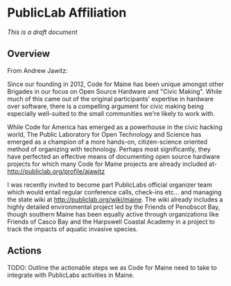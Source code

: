 PublicLab Affiliation
======================

*This is a draft document*

Overview
--------

From Andrew Jawitz:

Since our founding in 2012, Code for Maine has been unique amongst other
Brigades in our focus on Open Source Hardware and "Civic Making". While much of
this came out of the original participants' expertise in hardware over
software, there is a compelling argument for civic making being especially
well-suited to the small communities we're likely to work with.

While Code for America has emerged as a powerhouse in the civic hacking world,
The Public Laboratory for Open Technology and Science has emerged as a champion
of a more hands-on, citizen-science oriented method of organizing with
technology. Perhaps most significantly, they have perfected an effective means
of documenting open source hardware projects for which many Code for Maine
projects are already included at-http://publiclab.org/profile/ajawitz

I was recently invited to become part PublicLabs official organizer team which
would entail regular conference calls, check-ins etc... and managing the state
wiki at http://publiclab.org/wiki/maine. The wiki already includes a highly
detailed environmental project led by the Friends of Penobscot Bay, though
southern Maine has been equally active through organizations like Friends of
Casco Bay and the Harpswell Coastal Academy in a project to track the impacts
of aquatic invasive species.

Actions
-------

TODO: Outline the actionable steps we as Code for Maine need to take to 
integrate with PublicLabs activities in Maine.
